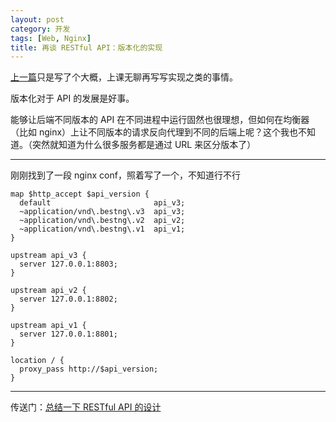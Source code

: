 ```yaml
---
layout: post
category: 开发
tags: [Web, Nginx]
title: 再谈 RESTful API：版本化的实现
---
```


[上一篇](/2013/2013-06-14/restful-api.html)只是写了个大概，上课无聊再写写实现之类的事情。

版本化对于 API 的发展是好事。

能够让后端不同版本的 API 在不同进程中运行固然也很理想，但如何在均衡器（比如 nginx）上让不同版本的请求反向代理到不同的后端上呢？这个我也不知道。（突然就知道为什么很多服务都是通过 URL 来区分版本了）

----------

刚刚找到了一段 nginx conf，照着写了一个，不知道行不行

```nginx
map $http_accept $api_version {
  default                       api_v3;
  ~application/vnd\.bestng\.v3  api_v3;
  ~application/vnd\.bestng\.v2  api_v2;
  ~application/vnd\.bestng\.v1  api_v1;
}

upstream api_v3 {
  server 127.0.0.1:8803;
}

upstream api_v2 {
  server 127.0.0.1:8802;
}

upstream api_v1 {
  server 127.0.0.1:8801;
}

location / {
  proxy_pass http://$api_version;
}
```

----------

传送门：[总结一下 RESTful API 的设计](/2013/2013-06-14/restful-api.html)
